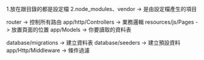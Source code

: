 1.放在跟目錄的都是設定檔
2.node_modules、vendor -> 是由設定檔產生的項目

router -> 控制所有路由
app/http/Controllers -> 業務邏輯
resources/js/Pages -> 放置頁面的位置
app/Models -> 你要讀取的資料表

database/migrations -> 建立資料表
database/seeders -> 建立預設資料
app/Http/Middleware -> 條件過濾
